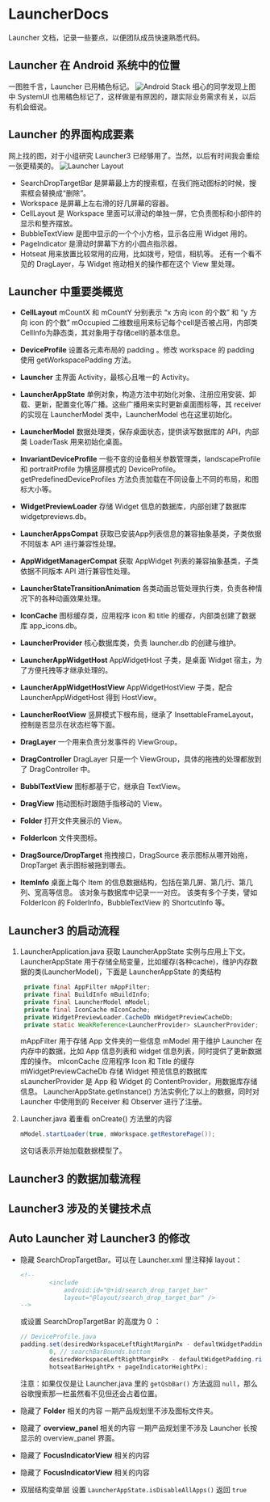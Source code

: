 # LauncherDocs
Launcher 文档，记录一些要点，以便团队成员快速熟悉代码。


## Launcher 在 Android 系统中的位置
一图胜千言，Launcher 已用橘色标记。
![Android Stack](./LauncherDocs-Figure001.png?raw=true "Android Stack")
细心的同学发现上图中 SystemUI 也用橘色标记了，这样做是有原因的，跟实际业务需求有关，以后有机会细说。


## Launcher 的界面构成要素
网上找的图，对于小组研究 Launcher3 已经够用了。当然，以后有时间我会重绘一张更精美的。
![Launcher Layout](./LauncherDocs-Figure002.png?raw=true "Launcher Layout")
  * SearchDropTargetBar 是屏幕最上方的搜索框，在我们拖动图标的时候，搜索框会替换成“删除”。
  * Workspace 是屏幕上左右滑的好几屏幕的容器。
  * CellLayout 是 Workspace 里面可以滑动的单独一屏，它负责图标和小部件的显示和整齐摆放。
  * BubbleTextView 是图中显示的一个个小方格，显示各应用 Widget 用的。
  * PageIndicator 是滑动时屏幕下方的小圆点指示器。
  * Hotseat 用来放置比较常用的应用，比如拨号，短信，相机等。
  还有一个看不见的 DragLayer，与 Widget 拖动相关的操作都在这个 View 里处理。


## Launcher 中重要类概览

* **CellLayout**
  mCountX 和 mCountY 分别表示 “x 方向 icon 的个数” 和 “y 方向 icon 的个数”
  mOccupied 二维数组用来标记每个cell是否被占用，内部类CellInfo为静态类，其对象用于存储cell的基本信息。

* **DeviceProfile**
  设置各元素布局的 padding 。修改 workspace 的 padding 使用 getWorkspacePadding 方法。

* **Launcher**
  主界面 Activity，最核心且唯一的 Activity。

* **LauncherAppState**
  单例对象，构造方法中初始化对象、注册应用安装、卸载、更新，配置变化等广播。这些广播用来实时更新桌面图标等，其 receiver 的实现在 LauncherModel 类中，LauncherModel 也在这里初始化。

* **LauncherModel**
  数据处理类，保存桌面状态，提供读写数据库的 API，内部类 LoaderTask 用来初始化桌面。

* **InvariantDeviceProfile**
  一些不变的设备相关参数管理类，landscapeProfile 和 portraitProfile 为横竖屏模式的 DeviceProfile。getPredefinedDeviceProfiles 方法负责加载在不同设备上不同的布局，和图标大小等。

* **WidgetPreviewLoader**
  存储 Widget 信息的数据库，内部创建了数据库 widgetpreviews.db。

* **LauncherAppsCompat**
  获取已安装App列表信息的兼容抽象基类，子类依据不同版本 API 进行兼容性处理。

* **AppWidgetManagerCompat**
  获取 AppWidget 列表的兼容抽象基类，子类依据不同版本 API 进行兼容性处理。

* **LauncherStateTransitionAnimation**
  各类动画总管处理执行类，负责各种情况下的各种动画效果处理。

* **IconCache**
  图标缓存类，应用程序 icon 和 title 的缓存，内部类创建了数据库 app_icons.db。

* **LauncherProvider**
  核心数据库类，负责 launcher.db 的创建与维护。

* **LauncherAppWidgetHost**
  AppWidgetHost 子类，是桌面 Widget 宿主，为了方便托拽等才继承处理的。

* **LauncherAppWidgetHostView**
  AppWidgetHostView 子类，配合 LauncherAppWidgetHost 得到 HostView。

* **LauncherRootView**
  竖屏模式下根布局，继承了 InsettableFrameLayout，控制是否显示在状态栏等下面。

* **DragLayer**
  一个用来负责分发事件的 ViewGroup。

* **DragController**
  DragLayer 只是一个 ViewGroup，具体的拖拽的处理都放到了 DragController 中。

* **BubblTextView**
  图标都基于它，继承自 TextView。

* **DragView**
  拖动图标时跟随手指移动的 View。

* **Folder**
  打开文件夹展示的 View。

* **FolderIcon**
  文件夹图标。

* **DragSource/DropTarget**
  拖拽接口，DragSource 表示图标从哪开始拖，DropTarget 表示图标被拖到哪去。

* **ItemInfo**
  桌面上每个 Item 的信息数据结构，包括在第几屏、第几行、第几列、宽高等信息。
  该对象与数据库中记录一一对应。
  该类有多个子类，譬如 FolderIcon 的 FolderInfo，BubbleTextView 的 ShortcutInfo 等。


## Launcher3 的启动流程
1. LauncherApplication.java 获取 LauncherAppState 实例与应用上下文。
   LauncherAppState 用于存储全局变量，比如缓存(各种cache)，维护内存数据的类(LauncherModel)，下面是 LauncherAppState 的类结构
   ```java
    private final AppFilter mAppFilter;
    private final BuildInfo mBuildInfo;
    private final LauncherModel mModel;
    private final IconCache mIconCache;
    private WidgetPreviewLoader.CacheDb mWidgetPreviewCacheDb;
    private static WeakReference<LauncherProvider> sLauncherProvider;
   ```
   mAppFilter 用于存储 App 文件夹的一些信息
   mModel 用于维护 Launcher 在内存中的数据，比如 App 信息列表和 widget 信息列表，同时提供了更新数据库的操作。
   mIconCache 应用程序 Icon 和 Title 的缓存
   mWidgetPreviewCacheDb 存储 Widget 预览信息的数据库
   sLauncherProvider 是 App 和 Widget 的 ContentProvider，用数据库存储信息。
   LauncherAppState.getInstance() 方法实例化了以上的数据，同时对 Launcher 中使用到的 Receiver 和 Observer 进行了注册。

2. Launcher.java 着重看 onCreate() 方法里的内容
   ```java
   mModel.startLoader(true, mWorkspace.getRestorePage()); 
   ```
   这句话表示开始加载数据模型了。


## Launcher3 的数据加载流程


## Launcher3 涉及的关键技术点


## Auto Launcher 对 Launcher3 的修改

* 隐藏 SearchDropTargetBar。可以在 Launcher.xml 里注释掉 layout：
  ```xml
  <!--
          <include
              android:id="@+id/search_drop_target_bar"
              layout="@layout/search_drop_target_bar" />
  -->
  ```
  或设置 SearchDropTargetBar 的高度为 0 ：
  ```java
  // DeviceProfile.java
  padding.set(desiredWorkspaceLeftRightMarginPx - defaultWidgetPadding.left,
          0, // searchBarBounds.bottom
          desiredWorkspaceLeftRightMarginPx - defaultWidgetPadding.right,
          hotseatBarHeightPx + pageIndicatorHeightPx);
  ```
  注意：如果仅仅是让 Launcher.java 里的 `getQsbBar()` 方法返回 `null`，那么谷歌搜索那一栏虽然看不见但还会占着位置。

* 隐藏了 **Folder** 相关的内容
  一期产品规划里不涉及图标文件夹。

* 隐藏了 **overview_panel** 相关的内容
  一期产品规划里不涉及 Launcher 长按显示的 overview_panel 界面。

* 隐藏了 **FocusIndicatorView** 相关的内容

* 隐藏了 **FocusIndicatorView** 相关的内容

* 双层结构变单层
  设置 `LauncherAppState.isDisableAllApps()` 返回 `true`




